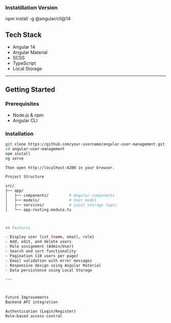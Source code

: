 ### Instatillation Version


npm install -g @angular/cli@14



## Tech Stack

- Angular 14
- Angular Material
- SCSS
- TypeScript
- Local Storage

---

## Getting Started

### Prerequisites

- Node.js & npm
- Angular CLI

### Installation

```bash
git clone https://github.com/your-username/angular-user-management.git
cd angular-user-management
npm install
ng serve

Then open http://localhost:4200 in your browser.

Project Structure

src/
├── app/
│   ├── components/         # Angular components
│   ├── models/             # User model
│   ├── services/           # Local storage logic
│   └── app-routing.module.ts



## Features

- Display user list (name, email, role)
- Add, edit, and delete users
- Role assignment (Admin/User)
- Search and sort functionality
- Pagination (10 users per page)
- Email validation with error messages
- Responsive design using Angular Material
- Data persistence using Local Storage

---



Future Improvements
Backend API integration

Authentication (Login/Register)
Role-based access control

